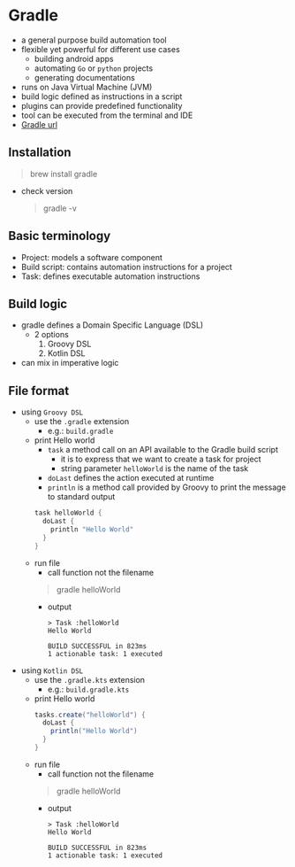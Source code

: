 # Gradle
- a general purpose build automation tool
- flexible yet powerful for different use cases
  - building android apps
  - automating `Go` or `python` projects
  - generating documentations
- runs on Java Virtual Machine (JVM)
- build logic defined as instructions in a script
- plugins can provide predefined functionality
- tool can be executed from the terminal and IDE
- [Gradle url](https://docs.gradle.org/current/dsl/org.gradle.api.Project.html)
## Installation
> brew install gradle
- check version
  > gradle -v
## Basic terminology
- Project: models a software component
- Build script: contains automation instructions for a project
- Task: defines executable automation instructions
## Build logic
- gradle defines a Domain Specific Language (DSL)
  - 2 options
    1. Groovy DSL
    2. Kotlin DSL 
- can mix in imperative logic
## File format
- using `Groovy DSL`
  - use the `.gradle` extension
    - e.g.: `build.gradle`
  - print Hello world
    - `task` a method call on an API available to the Gradle build script
      - it is to express that we want to create a task for project
      - string parameter `helloWorld` is the name of the task
    - `doLast` defines the action executed at runtime
    - `println` is a method call provided by Groovy to print the message to standard output
    ```gradle
    task helloWorld {
      doLast {
        println "Hello World"
      }
    }
    ```
  - run file
    - call function not the filename
    > gradle helloWorld
    - output
      ```
      > Task :helloWorld
      Hello World

      BUILD SUCCESSFUL in 823ms
      1 actionable task: 1 executed
      ```
- using `Kotlin DSL`
  - use the `.gradle.kts` extension
    - e.g.: `build.gradle.kts`
  - print Hello world
    ```gradle
    tasks.create("helloWorld") {
      doLast {
        println("Hello World")
      }
    }
    ```
  - run file
    - call function not the filename
    > gradle helloWorld
    - output
      ```
      > Task :helloWorld
      Hello World

      BUILD SUCCESSFUL in 823ms
      1 actionable task: 1 executed
      ```
